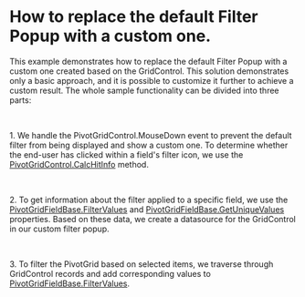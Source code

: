 # How to replace the default Filter Popup with a custom one.


<p>This example demonstrates how to replace the default Filter Popup with a custom one created based on the GridControl. This solution demonstrates only a basic approach, and it is possible to customize it further to achieve a custom result. The whole sample functionality can be divided into three parts:</p><br />
<p>1. We handle the PivotGridControl.MouseDown event to prevent the default filter from being displayed and show a custom one. To determine whether the end-user has clicked within a field's filter icon, we use the <a href="http://documentation.devexpress.com/#WindowsForms/DevExpressXtraPivotGridPivotGridControl_CalcHitInfotopic">PivotGridControl.CalcHitInfo</a> method. </p><br />
<p>2. To get information about the filter applied to a specific field, we use the <a href="http://documentation.devexpress.com/#CoreLibraries/DevExpressXtraPivotGridPivotGridFieldBase_FilterValuestopic">PivotGridFieldBase.FilterValues</a> and <a href="http://documentation.devexpress.com/#CoreLibraries/DevExpressXtraPivotGridPivotGridFieldBase_GetUniqueValuestopic">PivotGridFieldBase.GetUniqueValues</a> properties. Based on these data, we create a datasource for the GridControl in our custom filter popup.</p><br />
<p>3. To filter the PivotGrid based on selected items, we traverse through GridControl records and add corresponding values to <a href="http://documentation.devexpress.com/#CoreLibraries/DevExpressXtraPivotGridPivotGridFieldBase_FilterValuestopic">PivotGridFieldBase.FilterValues</a>.</p>

<br/>


